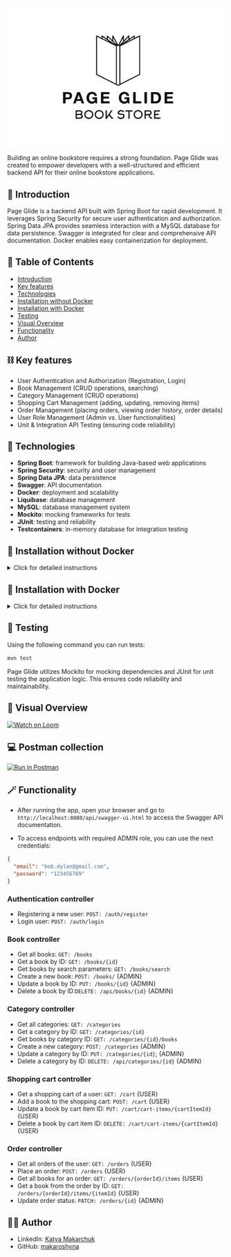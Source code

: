 ![Page Glide Logo](images/page_glide_logo.png)

Building an online bookstore requires a strong foundation. 
Page Glide was created to empower developers with a well-structured and efficient backend API 
for their online bookstore applications.

## 🚀 Introduction

Page Glide is a backend API built with Spring Boot for rapid development. 
It leverages Spring Security for secure user authentication and authorization. 
Spring Data JPA provides seamless interaction with a MySQL database for data persistence. 
Swagger is integrated for clear and comprehensive API documentation. 
Docker enables easy containerization for deployment.

## 📖 Table of Contents

* [Introduction](#introduction)
* [Key features](#key-features)
* [Technologies](#technologies)
* [Installation without Docker](#installation-without-docker)
* [Installation with Docker](#installation-with-docker)
* [Testing](#testing)
* [Visual Overview](#visual-overview)
* [Functionality](#functionality)
* [Author](#author)

## ⛓ Key features

* User Authentication and Authorization (Registration, Login)
* Book Management (CRUD operations, searching)
* Category Management (CRUD operations)
* Shopping Cart Management (adding, updating, removing items)
* Order Management (placing orders, viewing order history, order details)
* User Role Management (Admin vs. User functionalities)
* Unit & Integration API Testing (ensuring code reliability)

## 🔨 Technologies

* **Spring Boot**: framework for building Java-based web applications
* **Spring Security**: security and user management
* **Spring Data JPA**: data persistence
* **Swagger**: API documentation
* **Docker**: deployment and scalability
* **Liquibase**: database management
* **MySQL**: database management system
* **Mockito**: mocking frameworks for tests
* **JUnit**: testing and reliability
* **Testcontainers**: in-memory database for integration testing

## 🤸 Installation without Docker
<details>
<summary>Click for detailed instructions</summary>

### 1. Prerequisites

* Java 21+
* Maven 4+
* MySQL 8+

### 2. Clone the repository

```bash
git clone https://github.com/makaroshyna/online-book-store.git
cd online-book-store
```

### 3. Set up MySQL

Establish a new MySQL database, recording its URL, username, and password for future reference.

### 4. Configure environment variables

Create a file names `application.properties` in `src/main/resources` with the following context
(replace placeholders with your details):
```properties
spring.datasource.driver-class-name=com.mysql.cj.jdbc.Driver
spring.datasource.url=jdbc:mysql://localhost:3306/your_db_name
spring.datasource.username=your_db_username
spring.datasource.password=your_db_password
spring.jpa.hibernate.ddl-auto=update
server.servlet.context-path=/api

jwt.expiration=token_expiration_time
jwt.secret=your_secret_key
```

### 5. Get set up

Run the following command to install any required dependencies and build your project:
```bash
mvn clean install
```

### 6. Start the server

Once the build is complete, use this command to run your application:
```bash
mvn spring-boot:run
```
Your server will be accessible at `http://localhost:8080`.

</details>

## 🤖 Installation with Docker

<details>
<summary>Click for detailed instructions</summary>
  
### 1. Prerequisites

* Docker

### 2. Clone the repository

```bash
git clone https://github.com/makaroshyna/online-book-store.git
cd online-book-store
```

### 3. Configure environment variables

Create an .env file in the project root directory and add the following:
```env
MYSQLDB_DATABASE=your_db_name
MYSQLDB_USER=your_db_user
MYSQLDB_PASSWORD=your_dbpassword
MYSQLDB_ROOT_PASSWORD=your_db_root_password

MYSQLDB_LOCAL_PORT=3306
MYSQLDB_DOCKER_PORT=3306

SPRING_LOCAL_PORT=8080
SPRING_DOCKER_PORT=8080
DEBUG_PORT=5005
```

### 4. Install dependencies and build the project

```bash
mvn clean install
```

### 5. Build and run the Docker containers

```bash
docker compose up
```
</details>

## 🔧 Testing

Using the following command you can run tests:
```bash
mvn test
```
Page Glide utilizes Mockito for mocking dependencies and 
JUnit for unit testing the application logic. 
This ensures code reliability and maintainability.

## 👀 Visual Overview

[![Watch on Loom](https://img.shields.io/badge/Watch%20on-Loom-00a4d9)](https://www.loom.com/share/9b03d680b8c44b43ab8eea68902c8650)

## 💻 Postman collection

[![Run in Postman](https://run.pstmn.io/button.svg)](https://www.postman.com/descent-module-geologist-90185526/workspace/page-glide/collection/34368037-138c5745-cf6b-4e23-8e19-2e6d217e7d4d?action=share&creator=34368037)

## 🪄 Functionality

* After running the app, open your browser and go to 
`http://localhost:8080/api/swagger-ui.html` 
to access the Swagger API documentation.

* To access endpoints with required ADMIN role, you can use the next credentials:
```json
{
  "email": "bob.dylan@gmail.com",
  "password": "123456789"
}
```
### Authentication controller

* Registering a new user: `POST: /auth/register`
* Login user: `POST: /auth/login`

### Book controller

* Get all books: `GET: /books`
* Get a book by ID: `GET: /books/{id}`
* Get books by search parameters: `GET: /books/search`
* Create a new book: `POST: /books/` {ADMIN}
* Update a book by ID: `PUT: /books/{id}` {ADMIN}
* Delete a book by ID:`DELETE: /api/books/{id}` {ADMIN}

### Category controller

* Get all categories: `GET: /categories`
* Get a category by ID: `GET: /categories/{id}`
* Get books by category ID: `GET: /categories/{id}/books`
* Create a new category: `POST: /categories` {ADMIN}
* Update a category by ID: `PUT: /categories/{id}`; {ADMIN}
* Delete a category by ID: `DELETE: /api/categories/{id}` {ADMIN}

### Shopping cart controller

* Get a shopping cart of a user: `GET: /cart` {USER}
* Add a book to the shopping cart: `POST: /cart` {USER}
* Update a book by cart item ID: `PUT: /cart/cart-items/{cartItemId}` {USER}
* Delete a book by cart item ID: `DELETE: /cart/cart-items/{cartItemId}` {USER}

### Order controller

* Get all orders of the user: `GET: /orders` {USER}
* Place an order: `POST: /orders` {USER}
* Get all books for an order: `GET: /orders/{orderId}/items` {USER}
* Get a book from the order by ID: `GET: /orders/{orderId}/items/{itemId}` {USER}
* Update order status: `PATCH: /orders/{id}` {ADMIN}

## 💁‍♀️ Author

* LinkedIn: [Katya Makarchuk](https://www.linkedin.com/in/katya-makarchuk-a89bab217/)
* GitHub: [makaroshyna](https://github.com/makaroshyna)
